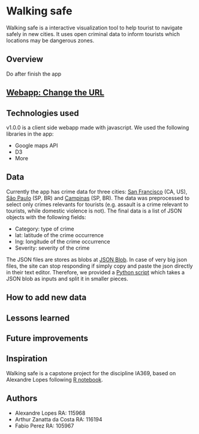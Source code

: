 # Walking safe

Walking safe is a interactive visualization tool to help tourist to navigate safely in new cities. It uses open criminal data to inform tourists which locations may be dangerous zones.

## Overview

Do after finish the app

## [Webapp: Change the URL](https://rpubs.com/alelopes/sf_crime_4tourists)

## Technologies used

v1.0.0 is a client side webapp made with javascript. We used the following libraries in the app:

* Google maps API
* D3
* More

## Data

Currently the app has crime data for three cities: [San Francisco]() (CA, US), [São Paulo]() (SP, BR) and [Campinas]() (SP, BR). The data was preprocessed to select only crimes relevants for tourists (e.g. assault is a crime relevant to tourists, while domestic violence is not). The final data is a list of JSON objects with the following fields:

* Category: type of crime
* lat: latitude of the crime occurrence
* lng: longitude of the crime occurrence
* Severity: severity of the crime

The JSON files are stores as blobs at [JSON Blob](https://jsonblob.com/). In case of very big json files, the site can stop responding if simply copy and paste the json directly in their text editor. Therefore, we provided a [Python script]() which takes a JSON blob as inputs and split it in smaller pieces.

## How to add new data



## Lessons learned

## Future improvements

## Inspiration

Walking safe is a capstone project for the discipline IA369, based on Alexandre Lopes following [R notebook](https://rpubs.com/alelopes/sf_crime_4tourists).

## Authors

* Alexandre Lopes RA: 115968
* Arthur Zanatta da Costa RA: 116194
* Fabio Perez RA: 105967

